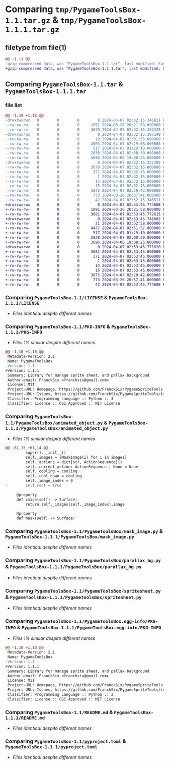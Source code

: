 # Comparing `tmp/PygameToolsBox-1.1.tar.gz` & `tmp/PygameToolsBox-1.1.1.tar.gz`

## filetype from file(1)

```diff
@@ -1 +1 @@
-gzip compressed data, was "PygameToolsBox-1.1.tar", last modified: Sun Apr  7 02:32:15 2024, max compression
+gzip compressed data, was "PygameToolsBox-1.1.1.tar", last modified: Sun Apr  7 02:53:45 2024, max compression
```

## Comparing `PygameToolsBox-1.1.tar` & `PygameToolsBox-1.1.1.tar`

### file list

```diff
@@ -1,18 +1,18 @@
-drwxrwxrwx   0        0        0        0 2024-04-07 02:32:15.346811 PygameToolsBox-1.1/
--rw-rw-rw-   0        0        0     1091 2024-03-26 20:21:58.000000 PygameToolsBox-1.1/LICENSE
--rw-rw-rw-   0        0        0     3679 2024-04-07 02:32:15.334328 PygameToolsBox-1.1/PKG-INFO
-drwxrwxrwx   0        0        0        0 2024-04-07 02:32:15.307148 PygameToolsBox-1.1/PygameToolsBox/
--rw-rw-rw-   0        0        0       19 2024-04-07 02:31:56.000000 PygameToolsBox-1.1/PygameToolsBox/__init__.py
--rw-rw-rw-   0        0        0     4503 2024-04-07 02:29:08.000000 PygameToolsBox-1.1/PygameToolsBox/animated_object.py
--rw-rw-rw-   0        0        0      517 2024-04-07 01:29:10.000000 PygameToolsBox-1.1/PygameToolsBox/mask_image.py
--rw-rw-rw-   0        0        0     2838 2024-04-07 02:00:30.000000 PygameToolsBox-1.1/PygameToolsBox/parallax_bg.py
--rw-rw-rw-   0        0        0     3696 2024-04-06 19:08:25.000000 PygameToolsBox-1.1/PygameToolsBox/spritesheet.py
-drwxrwxrwx   0        0        0        0 2024-04-07 02:32:15.332305 PygameToolsBox-1.1/PygameToolsBox.egg-info/
--rw-rw-rw-   0        0        0     3679 2024-04-07 02:32:15.000000 PygameToolsBox-1.1/PygameToolsBox.egg-info/PKG-INFO
--rw-rw-rw-   0        0        0      371 2024-04-07 02:32:15.000000 PygameToolsBox-1.1/PygameToolsBox.egg-info/SOURCES.txt
--rw-rw-rw-   0        0        0        1 2024-04-07 02:32:15.000000 PygameToolsBox-1.1/PygameToolsBox.egg-info/dependency_links.txt
--rw-rw-rw-   0        0        0       14 2024-04-07 02:32:15.000000 PygameToolsBox-1.1/PygameToolsBox.egg-info/requires.txt
--rw-rw-rw-   0        0        0       15 2024-04-07 02:32:15.000000 PygameToolsBox-1.1/PygameToolsBox.egg-info/top_level.txt
--rw-rw-rw-   0        0        0     3075 2024-04-07 02:29:42.000000 PygameToolsBox-1.1/README.md
--rw-rw-rw-   0        0        0      773 2024-03-26 20:57:41.000000 PygameToolsBox-1.1/pyproject.toml
--rw-rw-rw-   0        0        0       42 2024-04-07 02:32:15.346811 PygameToolsBox-1.1/setup.cfg
+drwxrwxrwx   0        0        0        0 2024-04-07 02:53:45.774608 PygameToolsBox-1.1.1/
+-rw-rw-rw-   0        0        0     1091 2024-03-26 20:21:58.000000 PygameToolsBox-1.1.1/LICENSE
+-rw-rw-rw-   0        0        0     3681 2024-04-07 02:53:45.772615 PygameToolsBox-1.1.1/PKG-INFO
+drwxrwxrwx   0        0        0        0 2024-04-07 02:53:45.746602 PygameToolsBox-1.1.1/PygameToolsBox/
+-rw-rw-rw-   0        0        0       21 2024-04-07 02:52:58.000000 PygameToolsBox-1.1.1/PygameToolsBox/__init__.py
+-rw-rw-rw-   0        0        0     4477 2024-04-07 02:51:57.000000 PygameToolsBox-1.1.1/PygameToolsBox/animated_object.py
+-rw-rw-rw-   0        0        0      517 2024-04-07 01:29:10.000000 PygameToolsBox-1.1.1/PygameToolsBox/mask_image.py
+-rw-rw-rw-   0        0        0     2838 2024-04-07 02:00:30.000000 PygameToolsBox-1.1.1/PygameToolsBox/parallax_bg.py
+-rw-rw-rw-   0        0        0     3696 2024-04-06 19:08:25.000000 PygameToolsBox-1.1.1/PygameToolsBox/spritesheet.py
+drwxrwxrwx   0        0        0        0 2024-04-07 02:53:45.771620 PygameToolsBox-1.1.1/PygameToolsBox.egg-info/
+-rw-rw-rw-   0        0        0     3681 2024-04-07 02:53:45.000000 PygameToolsBox-1.1.1/PygameToolsBox.egg-info/PKG-INFO
+-rw-rw-rw-   0        0        0      371 2024-04-07 02:53:45.000000 PygameToolsBox-1.1.1/PygameToolsBox.egg-info/SOURCES.txt
+-rw-rw-rw-   0        0        0        1 2024-04-07 02:53:45.000000 PygameToolsBox-1.1.1/PygameToolsBox.egg-info/dependency_links.txt
+-rw-rw-rw-   0        0        0       14 2024-04-07 02:53:45.000000 PygameToolsBox-1.1.1/PygameToolsBox.egg-info/requires.txt
+-rw-rw-rw-   0        0        0       15 2024-04-07 02:53:45.000000 PygameToolsBox-1.1.1/PygameToolsBox.egg-info/top_level.txt
+-rw-rw-rw-   0        0        0     3075 2024-04-07 02:29:42.000000 PygameToolsBox-1.1.1/README.md
+-rw-rw-rw-   0        0        0      773 2024-03-26 20:57:41.000000 PygameToolsBox-1.1.1/pyproject.toml
+-rw-rw-rw-   0        0        0       42 2024-04-07 02:53:45.774608 PygameToolsBox-1.1.1/setup.cfg
```

### Comparing `PygameToolsBox-1.1/LICENSE` & `PygameToolsBox-1.1.1/LICENSE`

 * *Files identical despite different names*

### Comparing `PygameToolsBox-1.1/PKG-INFO` & `PygameToolsBox-1.1.1/PKG-INFO`

 * *Files 1% similar despite different names*

```diff
@@ -1,10 +1,10 @@
 Metadata-Version: 2.1
 Name: PygameToolsBox
-Version: 1.1
+Version: 1.1.1
 Summary: Library for manage sprite sheet, and pallax background
 Author-email: FranckSix <francksix@gmail.com>
 License: MIT
 Project-URL: Homepage, https://github.com/FranckSix/PygameSpriteTools
 Project-URL: Issues, https://github.com/FranckSix/PygameSpriteTools/issues
 Classifier: Programming Language :: Python :: 3
 Classifier: License :: OSI Approved :: MIT License
```

### Comparing `PygameToolsBox-1.1/PygameToolsBox/animated_object.py` & `PygameToolsBox-1.1.1/PygameToolsBox/animated_object.py`

 * *Files 1% similar despite different names*

```diff
@@ -61,15 +61,14 @@
         super().__init__()
         self._images = [MaskImage(i) for i in images]
         self._actions = dict[str, ActionSequence]()
         self._current_action: ActionSequence | None = None
         self._cooling = cooling
         self._cool_down = cooling
         self._image_index = 0
-        self.rect = True
 
     @property
     def image(self) -> Surface:
         return self._images[self._image_index].image
 
     @property
     def mask(self) -> Surface:
```

### Comparing `PygameToolsBox-1.1/PygameToolsBox/mask_image.py` & `PygameToolsBox-1.1.1/PygameToolsBox/mask_image.py`

 * *Files identical despite different names*

### Comparing `PygameToolsBox-1.1/PygameToolsBox/parallax_bg.py` & `PygameToolsBox-1.1.1/PygameToolsBox/parallax_bg.py`

 * *Files identical despite different names*

### Comparing `PygameToolsBox-1.1/PygameToolsBox/spritesheet.py` & `PygameToolsBox-1.1.1/PygameToolsBox/spritesheet.py`

 * *Files identical despite different names*

### Comparing `PygameToolsBox-1.1/PygameToolsBox.egg-info/PKG-INFO` & `PygameToolsBox-1.1.1/PygameToolsBox.egg-info/PKG-INFO`

 * *Files 1% similar despite different names*

```diff
@@ -1,10 +1,10 @@
 Metadata-Version: 2.1
 Name: PygameToolsBox
-Version: 1.1
+Version: 1.1.1
 Summary: Library for manage sprite sheet, and pallax background
 Author-email: FranckSix <francksix@gmail.com>
 License: MIT
 Project-URL: Homepage, https://github.com/FranckSix/PygameSpriteTools
 Project-URL: Issues, https://github.com/FranckSix/PygameSpriteTools/issues
 Classifier: Programming Language :: Python :: 3
 Classifier: License :: OSI Approved :: MIT License
```

### Comparing `PygameToolsBox-1.1/README.md` & `PygameToolsBox-1.1.1/README.md`

 * *Files identical despite different names*

### Comparing `PygameToolsBox-1.1/pyproject.toml` & `PygameToolsBox-1.1.1/pyproject.toml`

 * *Files identical despite different names*

